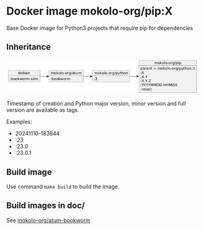 # Docker image mokolo-org/pip:X

Base Docker image for Python3 projects that require pip for dependencies

## Inheritance

![Inheritance](doc/inheritance.png)

Timestamp of creation and Python major version,
minor version and full version
are available as tags.

Examples:

- 20241110-183844
- :23
- :23.0
- :23.0.1

## Build image

Use command `make build` to build the image.

## Build images in doc/

See [mokolo-org/atum-bookworm](https://github.com/fredvos/atum-bookworm?tab=readme-ov-file#build-images-in-doc)
